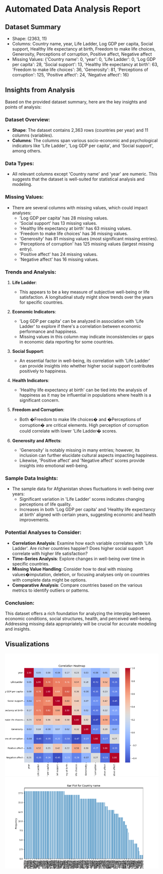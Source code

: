 # Automated Data Analysis Report

## Dataset Summary
- Shape: (2363, 11)
- Columns: Country name, year, Life Ladder, Log GDP per capita, Social support, Healthy life expectancy at birth, Freedom to make life choices, Generosity, Perceptions of corruption, Positive affect, Negative affect
- Missing Values: {'Country name': 0, 'year': 0, 'Life Ladder': 0, 'Log GDP per capita': 28, 'Social support': 13, 'Healthy life expectancy at birth': 63, 'Freedom to make life choices': 36, 'Generosity': 81, 'Perceptions of corruption': 125, 'Positive affect': 24, 'Negative affect': 16}

## Insights from Analysis
Based on the provided dataset summary, here are the key insights and points of analysis:

### Dataset Overview:
- **Shape**: The dataset contains 2,363 rows (countries per year) and 11 columns (variables).
- **Columns**: The columns span various socio-economic and psychological indicators like 'Life Ladder', 'Log GDP per capita', and 'Social support', among others.

### Data Types:
- All relevant columns except 'Country name' and 'year' are numeric. This suggests that the dataset is well-suited for statistical analysis and modeling.

### Missing Values:
- There are several columns with missing values, which could impact analyses:
  - 'Log GDP per capita' has 28 missing values.
  - 'Social support' has 13 missing values.
  - 'Healthy life expectancy at birth' has 63 missing values.
  - 'Freedom to make life choices' has 36 missing values.
  - 'Generosity' has 81 missing values (most significant missing entries).
  - 'Perceptions of corruption' has 125 missing values (largest missing entry).
  - 'Positive affect' has 24 missing values.
  - 'Negative affect' has 16 missing values.

### Trends and Analysis:
1. **Life Ladder**:
   - This appears to be a key measure of subjective well-being or life satisfaction. A longitudinal study might show trends over the years for specific countries.

2. **Economic Indicators**:
   - 'Log GDP per capita' can be analyzed in association with 'Life Ladder' to explore if there's a correlation between economic performance and happiness.
   - Missing values in this column may indicate inconsistencies or gaps in economic data reporting for some countries.

3. **Social Support**:
   - An essential factor in well-being, its correlation with 'Life Ladder' can provide insights into whether higher social support contributes positively to happiness.

4. **Health Indicators**:
   - 'Healthy life expectancy at birth' can be tied into the analysis of happiness as it may be influential in populations where health is a significant concern.

5. **Freedom and Corruption**:
   - Both �Freedom to make life choices� and �Perceptions of corruption� are critical elements. High perception of corruption could correlate with lower 'Life Ladder� scores.

6. **Generosity and Affects**:
   - 'Generosity' is notably missing in many entries; however, its inclusion can further elucidate cultural aspects impacting happiness. 
   - Likewise, 'Positive affect' and 'Negative affect' scores provide insights into emotional well-being.

### Sample Data Insights:
- The sample data for Afghanistan shows fluctuations in well-being over years:
  - Significant variation in 'Life Ladder' scores indicates changing perceptions of life quality.
  - Increases in both 'Log GDP per capita' and 'Healthy life expectancy at birth' aligned with certain years, suggesting economic and health improvements.

### Potential Analyses to Consider:
- **Correlation Analysis**: Examine how each variable correlates with 'Life Ladder'. Are richer countries happier? Does higher social support correlate with higher life satisfaction?
- **Time-Series Analysis**: Explore changes in well-being over time in specific countries.
- **Missing Value Handling**: Consider how to deal with missing values�imputation, deletion, or focusing analyses only on countries with complete data might be options.
- **Comparative Analysis**: Compare countries based on the various metrics to identify outliers or patterns.

### Conclusion:
This dataset offers a rich foundation for analyzing the interplay between economic conditions, social structures, health, and perceived well-being. Addressing missing data appropriately will be crucial for accurate modeling and insights.

## Visualizations
![correlation_heatmap.png](correlation_heatmap.png)
![barplot_Country name.png](barplot_Country_name.png)
